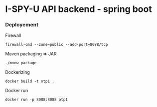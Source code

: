 # I-SPY-U API backend - spring boot


### Deployement


Firewall
```
firewall-cmd --zone=public --add-port=8088/tcp
```

Maven packaging => JAR
```
./mvnw package
```

Dockerizing
```
docker build -t otp1 .
```

Docker run
```
docker run -p 8088:8088 otp1
```


